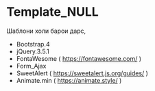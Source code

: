 # Template_NULL
Шаблони холи барои дарс, 
- Bootstrap.4
- jQuery.3.5.1
- FontaWesome ( https://fontawesome.com/ )
- Form_Ajax 
- SweetAlert ( https://sweetalert.js.org/guides/ )
- Animate.min ( https://animate.style/ )
